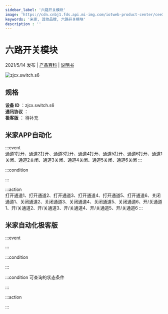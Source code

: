 ```yaml
---
sidebar_label: '六路开关模块'
image: 'https://cdn.cnbj1.fds.api.mi-img.com/iotweb-product-center/cee361b720d5d95794c12ca5277ab582_图标168.png?GalaxyAccessKeyId=AKVGLQWBOVIRQ3XLEW&Expires=9223372036854775807&Signature=zTriE1uk5E6gN2ZlFZ7Jkh/DVs0='
keywords: '米家, 其他品牌, 六路开关模块'
description : ''
---
```

# 六路开关模块

2021/5/14 发布 | [产品百科](https://home.mi.com/webapp/content/baike/product/index.html?model=zjcx.switch.s6/) | [说明书](https://home.mi.com/views/introduction.html?model=zjcx.switch.s6&region=cn)

![zjcx.switch.s6](https://cdn.cnbj1.fds.api.mi-img.com/iotweb-product-center/cee361b720d5d95794c12ca5277ab582_图标168.png?GalaxyAccessKeyId=AKVGLQWBOVIRQ3XLEW&Expires=9223372036854775807&Signature=zTriE1uk5E6gN2ZlFZ7Jkh/DVs0=)

## 规格  
> 
**设备 ID** ：zjcx.switch.s6  
**通讯协议** ：  
**极客版**  ： 待补充 


## 米家APP自动化  

:::event  
通道1打开、通道2打开、通道3打开、通道4打开、通道5打开、通道6打开、通道1关闭、通道2关闭、通道3关闭、通道4关闭、通道5关闭、通道6关闭
:::

:::condition  

:::

:::action   
打开通道1、打开通道2、打开通道3、打开通道4、打开通道5、打开通道6、关闭通道1、关闭通道2、关闭通道3、关闭通道4、关闭通道5、关闭通道6、开/关通道1、开/关通道2、开/关通道3、开/关通道4、开/关通道5、开/关通道6
:::

## 米家自动化极客版  

:::event  

:::

:::condition  

:::

:::condition 可查询的状态条件  

:::

:::action  

:::

        

